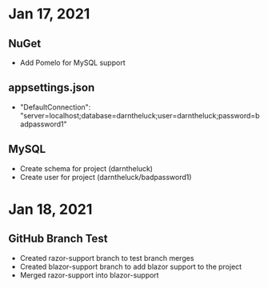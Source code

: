 # Jan 17, 2021

## NuGet

* Add Pomelo for MySQL support

## appsettings.json

* "DefaultConnection": "server=localhost;database=darntheluck;user=darntheluck;password=badpassword1"

## MySQL

* Create schema for project (darntheluck)
* Create user for project (darntheluck/badpassword1)

# Jan 18, 2021

## GitHub Branch Test
* Created razor-support branch to test branch merges
* Created blazor-support branch to add blazor support to the project
* Merged razor-support into blazor-support